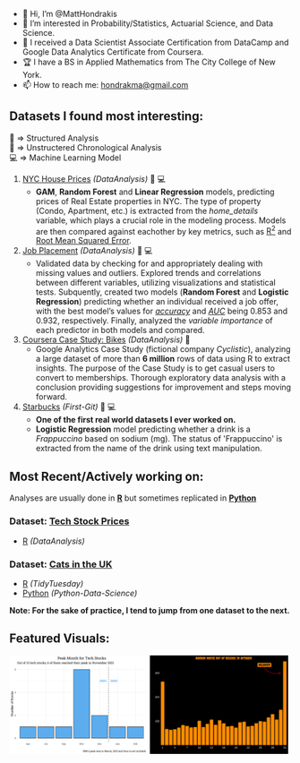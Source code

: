 - 👋 Hi, I’m @MattHondrakis
- 🧠 I’m interested in Probability/Statistics, Actuarial Science, and Data Science.
- 🌱 I received a Data Scientist Associate Certification from DataCamp and Google Data Analytics Certificate from Coursera.
- :trophy: I have a BS in Applied Mathematics from The City College of New York.
- 📫 How to reach me: hondrakma@gmail.com
   

## Datasets I found most interesting:   
🧩 => Structured Analysis     
💫 => Unstructered Chronological Analysis     
💻 => Machine Learning Model     

  1. [NYC House Prices](https://github.com/MattHondrakis/DataAnalysis/blob/main/NYC%20House%20Prices/NYCHousePrices.md) *(DataAnalysis)* 💫 💻
      *  **GAM**, **Random Forest** and **Linear Regression** models, predicting prices of Real Estate properties in NYC. The type of property (Condo, Apartment, etc.)
         is extracted from the *home_details* variable, which plays a crucial role in the modeling process. Models are then compared against eachother by key metrics,            such as <ins>R<sup>2</sup></ins> and <ins>Root Mean Squared Error</ins>.
  2. [Job Placement](https://github.com/MattHondrakis/DataAnalysis/blob/main/Masters%20Project%20Job%20Placement/Masters-Project-Fall-Placement.md) *(DataAnalysis)* 🧩 💻
      *  Validated data by checking for and appropriately dealing with missing values and outliers. Explored trends and correlations between different 
         variables, utilizing visualizations and statistical tests. Subquently, created two models (**Random Forest** and **Logistic Regression**) 
         predicting whether an individual received a job offer, with the best model’s values for <ins>*accuracy*</ins> and <ins>*AUC*</ins> being 0.853 and 0.932, respectively. Finally, 
         analyzed the *variable importance* of each predictor in both models and compared. 
  3. [Coursera Case Study: Bikes](https://github.com/MattHondrakis/DataAnalysis/blob/main/Coursera%20Case%20Study/Bikes.md) *(DataAnalysis)* 🧩
      *  Google Analytics Case Study (fictional company *Cyclistic*), analyzing a large dataset of more than **6 million** rows of data using R to extract 
         insights. 
         The purpose of the Case Study is to get casual users to convert to memberships. Thorough exploratory data analysis with a conclusion providing suggestions for            improvement and steps moving forward.
  4. [Starbucks](https://github.com/MattHondrakis/First-Git/blob/main/12-21-21/Starbucks.md) *(First-Git)* 💫 💻
      *  **One of the first real world datasets I ever worked on.**
      *  **Logistic Regression** model predicting whether a drink is a *Frappuccino* based on sodium (mg). The status of 'Frappuccino' is extracted 
         from the name of the drink using text manipulation.


## Most Recent/Actively working on: 

Analyses are usually done in <ins>**R**</ins> but sometimes replicated in <ins>**Python**</ins>

### Dataset: <ins>Tech Stock Prices</ins>
   - [R](https://github.com/MattHondrakis/DataAnalysis/blob/main/Tech%20Stock%20Prices/Tech-Stock-Prices.md) *(DataAnalysis)*

### Dataset: <ins>Cats in the UK</ins>
   * [R](https://github.com/MattHondrakis/TidyTuesday/blob/main/2023/01-31-23/UK-Cats.md) *(TidyTuesday)*
   * [Python](https://github.com/MattHondrakis/Python-Data-Science/blob/main/Cats%20UK.ipynb) *(Python-Data-Science)*

**Note: For the sake of practice, I tend to jump from one dataset to the next.**

## Featured Visuals: 

[<img src="https://github.com/MattHondrakis/DataAnalysis/blob/main/Tech%20Stock%20Prices/Tech-Stock-Prices_files/figure-gfm/unnamed-chunk-5-1.png" width=49% height=50%>](https://github.com/MattHondrakis/DataAnalysis/blob/main/Tech%20Stock%20Prices/Tech-Stock-Prices.md) 
[<img src="https://github.com/MattHondrakis/TidyTuesday/blob/main/2022/11-01-22/Horror-Movies_files/figure-gfm/unnamed-chunk-16-1.png" width=49% height=50%>](https://github.com/MattHondrakis/TidyTuesday/blob/main/2022/11-01-22/Horror-Movies.md)
